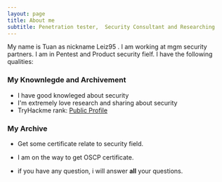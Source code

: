 ```yaml
---
layout: page
title: About me
subtitle: Penetration tester,  Security Consultant and Researching
---
```


My name is Tuan as nickname Leiz95 . I am working at mgm security partners. I am in Pentest and Product security fielf. I have the following qualities:


### My Knownlegde and Archivement
- I have good knowleged about security
- I'm extremely love research and sharing about security
- TryHackme rank: [Public Profile](https://tryhackme.com/p/leiz95)

<script src="https://tryhackme.com/badge/16445"></script>


### My Archive

- Get some certificate relate to security field.
- I am on the way to get OSCP certificate.

 - if you have any question, i will answer **all** your questions.
